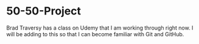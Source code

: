 # 50-50-Project

Brad Traversy has a class on Udemy that I am working through right now. I will be adding to this so that I can become familiar with Git and 
GitHub.
